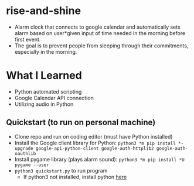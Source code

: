 # rise-and-shine
* Alarm clock that connects to google calendar and automatically sets alarm based on user*given input of time needed in the morning before first event. 
* The goal is to prevent people from sleeping through their commitments, especially in the morning.

# What I Learned
* Python automated scripting
* Google Calendar API connection
* Utilizing audio in Python

## Quickstart (to run on personal machine)
* Clone repo and run on coding editor (must have Python installed)
* Install the Google client library for Python: `python3 *m pip install *-upgrade google-api-python-client google-auth-httplib2 google-auth-oauthlib`
* Install pygame library (plays alarm sound): `python3 *m pip install *U pygame --user`
* `python3 quickstart.py` to run program
   * If python3 not installed, install python [here](https://www.python.org/downloads/)
